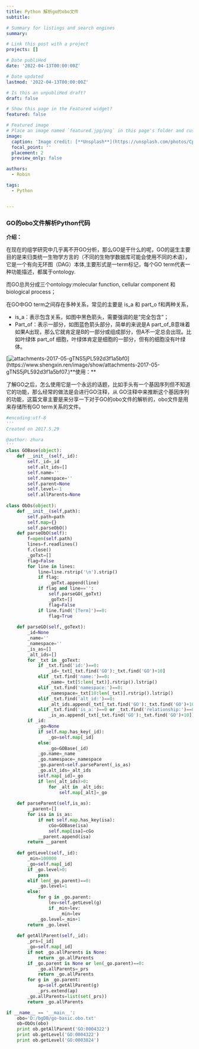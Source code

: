 ```yaml
---
title: Python 解析go的obo文件
subtitle: 

# Summary for listings and search engines
summary: 

# Link this post with a project
projects: []

# Date publiHed
date: '2022-04-13T00:00:00Z'

# Date updated
lastmod: '2022-04-13T00:00:00Z'

# Is this an unpubliHed draft?
draft: false

# Show this page in the Featured widget?
featured: false

# Featured image
# Place an image named `featured.jpg/png` in this page's folder and customize its options here.
image:
  caption: 'Image credit: [**Unsplash**](https://unsplash.com/photos/CpkOjOcXdUY)'
  focal_point: ''
  placement: 2
  preview_only: false

authors:
  - Robin

tags:
  - Python


---
```


### GO的obo文件解析Python代码

**介绍：**

在现在的组学研究中几乎离不开GO分析，那么GO是干什么的呢，GO的诞生主要目的是来归类统一生物学方言的（不同的生物学数据库可能会使用不同的术语），它是一个有向无环图（DAG）本体,主要形式是一term标记，每个GO term代表一种功能描述，都属于ontology. 

而GO总共分成三个ontology:molecular function, cellular component 和biological process；

在GO中GO term之间存在多种关系，常见的主要是 is_a 和 part_o f和两种关系，

- is_a：表示包含关系，如图中黑色箭头，需要强调的是“完全包含”；
- Part_of：表示一部分，如图蓝色箭头部分，简单的来说是A part_of_B意味着如果A出现，那么它就肯定是B的一部分或组成部分，但A不一定总会出现。比如叶绿体 part_of 细胞，叶绿体肯定是细胞的一部分，但有的细胞没有叶绿体。

[![attachments-2017-05-gTNS5jPL592d3f1a5bf0](https://www.shengxin.ren/image/show/attachments-2017-05-gTNS5jPL592d3f1a5bf07.)](https://www.shengxin.ren/image/show/attachments-2017-05-gTNS5jPL592d3f1a5bf07.)**使用：**

了解GO之后，怎么使用它是一个永远的话题，比如手头有一个基因序列但不知道它的功能，那么经常的做法是会进行GO注释，从 GO注释中来推断这个基因序列的功能，这篇文章主要是来分享一下对于GO的obo文件的解析的，obo文件是用来存储所有GO term关系的文件。

```python
#encoding:utf-8
'''
Created on 2017.5.29

@author: zhura
'''
class GOBase(object):
    def __init__(self,_id):
        self._id=_id
        self.alt_ids=[]
        self.name=''
        self.namespace=''
        self.parent=None
        self.level=-1 
        self.allParents=None 
        
class ObOs(object):
    def __init__(self,path):
        self.path=path
        self.map={}
        self.parseObO()
    def parseObO(self):
        f=open(self.path)
        lines=f.readlines()
        f.close()
        _goTxt=[]
        flag=False
        for line in lines:
            line=line.rstrip('\n').strip()
            if flag:
                _goTxt.append(line)
            if flag and line=='':
                self.parseGO(_goTxt)
                _goTxt=[]
                flag=False
            if line.find('[Term]')==0:
                flag=True
                
    def parseGO(self,_goText):
        _id=None
        _name=''
        _namespace=''
        _is_as=[]
        _alt_ids=[]
        for _txt in _goText:
            if _txt.find('id:')==0:
                _id=_txt[_txt.find('GO'):_txt.find('GO')+10]
            elif _txt.find('name:')==0:
                _name=_txt[5:len(_txt)].rstrip().lstrip()
            elif _txt.find('namespace:')==0:
                _namespace=_txt[10:len(_txt)].rstrip().lstrip()
            elif _txt.find('alt_id:')==0:
                _alt_ids.append(_txt[_txt.find('GO'):_txt.find('GO')+10]) 
            elif _txt.find('is_a:')==0 or _txt.find('relationship:')==0:
                _is_as.append(_txt[_txt.find('GO'):_txt.find('GO')+10]) 
        if _id:
            _go=None
            if self.map.has_key(_id):
                _go=self.map[_id]
            else:
                _go=GOBase(_id)   
            _go.name=_name
            _go.namespace=_namespace   
            _go.parent=self.parseParent(_is_as)
            _go.alt_ids=_alt_ids
            self.map[_id]=_go
            if len(_alt_ids)>0:
                for _alt in _alt_ids:
                    self.map[_alt]=_go 
                               
    def parseParent(self,is_as):
        __parent=[]
        for isa in is_as:
            if not self.map.has_key(isa):
                cGo=GOBase(isa)
                self.map[isa]=cGo
            __parent.append(isa)
        return __parent
    
    def getLevel(self,_id):
        _min=100000
        _go=self.map[_id]
        if _go.level>0:
            pass
        elif len(_go.parent)==0:
            _go.level=1
        else:
            for g in _go.parent:
                lev=self.getLevel(g)
                if _min>lev:
                    _min=lev
            _go.level=_min+1
        return _go.level
    
    def getAllParent(self,_id):
        _prs=[_id]
        _go=self.map[_id]
        if not _go.allParents is None:
            return _go.allParents
        if _go.parent is None or len(_go.parent)==0:
            _go.allParents=_prs
            return _go.allParents
        for g in _go.parent:
            ap=self.getAllParent(g)
            _prs.extend(ap)
        _go.allParents=list(set(_prs))
        return _go.allParents  

if __name__ == '__main__':
    obo='D:/bgDB/go-basic.obo.txt'
    ob=ObOs(obo)
    print ob.getAllParent('GO:0004322')
    print ob.getLevel('GO:0004322')
    print ob.getLevel('GO:0003824')
         
    
```